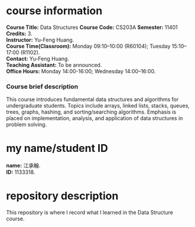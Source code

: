 # course information
**Course Title:** Data Structures
**Course Code:** CS203A
**Semester:** 11401
**Credits:** 3.  
**Instructor:** Yu-Feng Huang.  
**Course Time(Classroom):** Monday 09:10–10:00 (R60104); Tuesday 15:10–17:00 (R1102).  
**Contact:** Yu-Feng Huang.  
**Teaching Assistant:** To be announced.  
**Office Hours:** Monday 14:00-16:00; Wednesday 14:00–16:00.  

### Course brief description
This course introduces fundamental data structures and algorithms for undergraduate students. Topics include arrays, linked lists, stacks, queues, trees, graphs, hashing, and sorting/searching algorithms. Emphasis is placed on implementation, analysis, and application of data structures in problem solving.

# my name/student ID
**name:** 江承翰.  
**ID:** 1133318.  

# repository description 
This repository is where I record what I learned in the Data Structure course.
